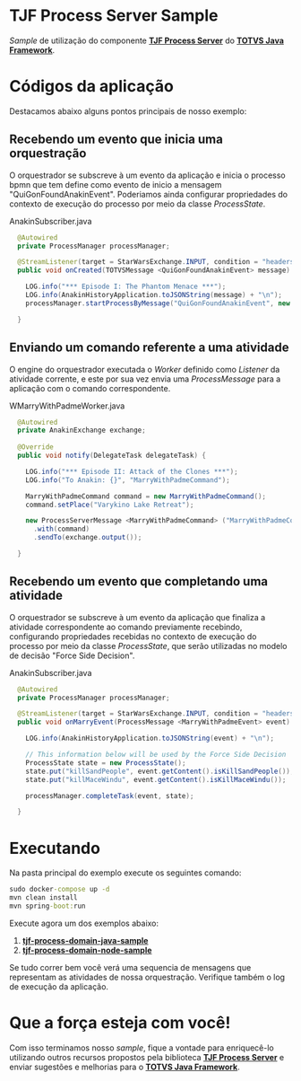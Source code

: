 # TJF Process Server Sample

_Sample_ de utilização do componente [__TJF Process Server__][tjf-process-server] do [__TOTVS Java Framework__][tjf].

# Códigos da aplicação

Destacamos abaixo alguns pontos principais de nosso exemplo:

## Recebendo um evento que inicia uma orquestração

O orquestrador se subscreve à um evento da aplicação e inicia o processo bpmn que tem define como evento de inicio a mensagem "QuiGonFoundAnakinEvent". Poderiamos ainda configurar propriedades do contexto de execução do processo por meio da classe _ProcessState_.

AnakinSubscriber.java
```java
  @Autowired
  private ProcessManager processManager;

  @StreamListener(target = StarWarsExchange.INPUT, condition = "headers['type']=='QuiGonFoundAnakinEvent'")
  public void onCreated(TOTVSMessage <QuiGonFoundAnakinEvent> message) {

    LOG.info("*** Episode I: The Phantom Menace ***");
    LOG.info(AnakinHistoryApplication.toJSONString(message) + "\n");
    processManager.startProcessByMessage("QuiGonFoundAnakinEvent", new ProcessState());

  }
```

## Enviando um comando referente a uma atividade

O engine do orquestrador executada o _Worker_ definido como _Listener_ da atividade corrente, e este por sua vez envia uma _ProcessMessage_ para a aplicação com o comando correspondente.

WMarryWithPadmeWorker.java
```java
  @Autowired
  private AnakinExchange exchange;
	
  @Override
  public void notify(DelegateTask delegateTask) {

    LOG.info("*** Episode II: Attack of the Clones ***");
    LOG.info("To Anakin: {}", "MarryWithPadmeCommand");

    MarryWithPadmeCommand command = new MarryWithPadmeCommand();
    command.setPlace("Varykino Lake Retreat");

    new ProcessServerMessage <MarryWithPadmeCommand> ("MarryWithPadmeCommand", delegateTask)
      .with(command)
      .sendTo(exchange.output());

  }
```

## Recebendo um evento que completando uma atividade

O orquestrador se subscreve à um evento da aplicação que finaliza a atividade correspondente ao comando previamente recebindo, configurando propriedades recebidas no contexto de execução do processo por meio da classe _ProcessState_, que serão utilizadas no modelo de decisão "Force Side Decision".

AnakinSubscriber.java
```java
  @Autowired
  private ProcessManager processManager;

  @StreamListener(target = StarWarsExchange.INPUT, condition = "headers['type']=='MarryWithPadmeEvent'")
  public void onMarryEvent(ProcessMessage <MarryWithPadmeEvent> event) {

    LOG.info(AnakinHistoryApplication.toJSONString(event) + "\n");

    // This information below will be used by the Force Side Decision
    ProcessState state = new ProcessState();
    state.put("killSandPeople", event.getContent().isKillSandPeople());
    state.put("killMaceWindu", event.getContent().isKillMaceWindu());

    processManager.completeTask(event, state);

  }
```

# Executando

Na pasta principal do exemplo execute os seguintes comando:

```cmd
sudo docker-compose up -d
mvn clean install
mvn spring-boot:run
```

Execute agora um dos exemplos abaixo:

1. [__tjf-process-domain-java-sample__][tjf-process-domain-java-sample]
2. [__tjf-process-domain-node-sample__][tjf-process-domain-node-sample]

Se tudo correr bem você verá uma sequencia de mensagens que representam as atividades de nossa orquestração. Verifique também o log de execução da aplicação.

# Que a força esteja com você!

Com isso terminamos nosso _sample_, fique a vontade para enriquecê-lo utilizando outros recursos propostos pela biblioteca [__TJF Process Server__][tjf-process-server] e enviar sugestões e melhorias para o [__TOTVS Java Framework__][tjf].

[tjf]: https://tjf.totvs.com.br
[tjf-process-server]: https://tjf.totvs.com.br/wiki/tjf-process-server
[tjf-process-domain-java-sample]: https://github.com/totvs/tjf-samples/tree/master/tjf-process/tjf-process-domain-java-sample
[tjf-process-domain-node-sample]: https://github.com/totvs/tjf-samples/tree/master/tjf-process/tjf-process-domain-node-sample
